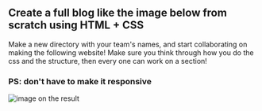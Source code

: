## Create a full blog like the image below from scratch using HTML + CSS

Make a new directory with your team's names, and start collaborating on making the following website! Make sure you think through how you do the css and the structure, then every one can work on a section!

### PS: don't have to make it responsive

![image on the result](https://i.imgur.com/lG8ewbF.png)
